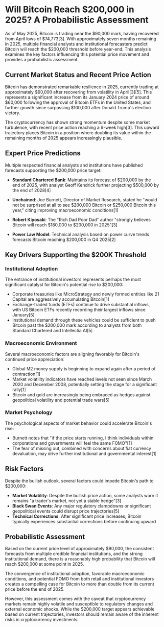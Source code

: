 # Will Bitcoin Reach $200,000 in 2025? A Probabilistic Assessment

As of May 2025, Bitcoin is trading near the $90,000 mark, having recovered from April lows of $74,773[3]. With approximately seven months remaining in 2025, multiple financial analysts and institutional forecasters predict Bitcoin will reach the $200,000 threshold before year-end. This analysis examines the key factors influencing this potential price movement and provides a probabilistic assessment.

## Current Market Status and Recent Price Action

Bitcoin has demonstrated remarkable resilience in 2025, currently trading at approximately $90,000 after recovering from volatility in April[3][5]. This represents a significant increase from its January 2024 price of around $60,000 following the approval of Bitcoin ETFs in the United States, and further growth since surpassing $100,000 after Donald Trump's election victory.

The cryptocurrency has shown strong momentum despite some market turbulence, with recent price action reaching a 6-week high[3]. This upward trajectory places Bitcoin in a position where doubling its value within the remaining months of 2025 appears increasingly plausible.

## Expert Price Predictions

Multiple respected financial analysts and institutions have published forecasts supporting the $200,000 price target:

- **Standard Chartered Bank**: Maintains its forecast of $200,000 by the end of 2025, with analyst Geoff Kendrick further projecting $500,000 by the end of 2028[4]

- **Unchained**: Joe Burnett, Director of Market Research, stated he "would not be surprised at all to see $200,000 Bitcoin or $250,000 Bitcoin this year," citing improving macroeconomic conditions[1]

- **Robert Kiyosaki**: The "Rich Dad Poor Dad" author "strongly believes Bitcoin will reach $180,000 to $200,000 in 2025"[3]

- **Power Law Model**: Technical analysis based on power curve trends forecasts Bitcoin reaching $200,000 in Q4 2025[2]

## Key Drivers Supporting the $200K Threshold

### Institutional Adoption

The entrance of institutional investors represents perhaps the most significant catalyst for Bitcoin's potential rise to $200,000:

- Corporate treasuries like MicroStrategy and newly formed entities like 21 Capital are aggressively accumulating Bitcoin[1]
- Exchange-traded funds (ETFs) continue to drive substantial inflows, with US Bitcoin ETFs recently recording their largest inflows since January[5]
- Institutional demand through these vehicles could be sufficient to push Bitcoin past the $200,000 mark according to analysts from both Standard Chartered and Intellectia AI[5]

### Macroeconomic Environment

Several macroeconomic factors are aligning favorably for Bitcoin's continued price appreciation:

- Global M2 money supply is beginning to expand again after a period of contraction[1]
- Market volatility indicators have reached levels not seen since March 2020 and December 2008, potentially setting the stage for a significant rally[1]
- Bitcoin and gold are increasingly being embraced as hedges against geopolitical volatility and potential trade wars[5]

### Market Psychology

The psychological aspects of market behavior could accelerate Bitcoin's rise:

- Burnett notes that "if the price starts running, I think individuals within corporations and governments will feel the same FOMO"[1]
- The fear of missing out, combined with concerns about fiat currency devaluation, may drive further institutional and governmental interest[1]

## Risk Factors

Despite the bullish outlook, several factors could impede Bitcoin's path to $200,000:

- **Market Volatility**: Despite the bullish price action, some analysts warn it remains "a trader's market, not yet a stable hedge"[3]
- **Black Swan Events**: Any major regulatory clampdowns or significant geopolitical events could disrupt price trajectories[5]
- **Technical Corrections**: After significant price increases, Bitcoin typically experiences substantial corrections before continuing upward

## Probabilistic Assessment

Based on the current price level of approximately $90,000, the consistent forecasts from multiple credible financial institutions, and the strong institutional demand, there is a reasonably high probability that Bitcoin will reach $200,000 at some point in 2025.

The convergence of institutional adoption, favorable macroeconomic conditions, and potential FOMO from both retail and institutional investors creates a compelling case for Bitcoin to more than double from its current price before the end of 2025.

However, this assessment comes with the caveat that cryptocurrency markets remain highly volatile and susceptible to regulatory changes and external economic shocks. While the $200,000 target appears achievable based on current trajectories, investors should remain aware of the inherent risks in cryptocurrency investments.